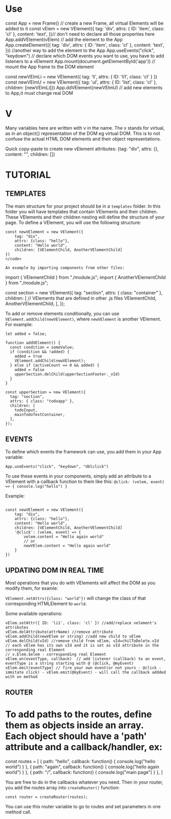 # Use
const App = new Frame() //  create a new Frame, all virtual Elements will be added to it
const vElem = new VElement({ tag: 'div', attrs: { ID: 'item', class: 'cl' }, content: 'text', })// don't need to declare all those properties here
App.addVElement(vElem) // add the element to the App
App.createElement(({ tag: 'div', attrs: { ID: 'item', class: 'cl' }, content: 'text', })) //another way to add the element to the App
App.useEvents("click", "keydown") // declare which DOM events you want to use, you have to add listeners to a vElement
App.mount(document.getElementById('app')) // mount the App frame to the DOM element

const newVElmLi = new VElement({ tag: 'li', attrs: { ID: 'li1', class: 'cl' } })
const newVElmU = new VElement({ tag: 'ul', attrs: { ID: 'list', class: 'cl' }, children: [newVElmLi]})
App.ddVElement(newVElmU)  // add new elements to App,it must change real DOM



# V

Many variables here are written with v in the name. The v stands for virtual, as in an object{} representation of the DOM eg virtual DOM.
This is to not confuse the actual HTML DOM elements and their object representations.

Quick copy-paste to create new vElement attributes:  {tag: "div", attrs: {}, content: "", children: []}

# TUTORIAL

## TEMPLATES

The main structure for your project should be in a `templates` folder. In this folder you will have templates that contain VElements and their children.
These VElements and their children nesting will define the structure of your page. To define a VElement, you will use the following structure:

```
const newVElement = new VElement({
    tag: "div",
    attrs: {class: "hello"},
    content: "Hello world",
    children: [VElementChild, AnotherVElementChild]
})
</code>

An example by importing components from other files: 

```
import { VElementChild } from "./module.js";
import { AnotherVElementChild } from "./module.js";

const section = new VElement({
  tag: "section",
  attrs: { class: "container" },
  children: [   // VElements that are defined in other .js files
    VElementChild, 
    AnotherVElementChild,
  ],
});
</code>

To add or remove elements conditionally, you can use `VElement.addChild(newVElement)`, where `newVElement` is another VElement. For example:

```
let added = false;

function addVElement() {
  const condition = someValue;
  if (condition && !added) {
    added = true
    VElement.addChild(newVElement); 
  } else if (activeCount == 0 && added) {
    added = false
    upperSection.delChild(upperSectionFooter._vId)
  }
}

const upperSection = new VElement({
  tag: "section",
  attrs: { class: "todoapp" },
  children: [
    todoInput,
    mainTodoTextContainer,
  ],
});
```

## EVENTS

To define which events the framework can use, you add them in your App variable:

`App.useEvents("click", "keydown", "dblclick")`

To use these events in your components, simply add an attribute to a VElement with a callback function to them like this:
`@click: (velem, event) => { console.log("hello") }`

Example:

```

const newVElement = new VElement({
    tag: "div",
    attrs: {class: "hello"},
    content: "Hello world",
    children: [VElementChild, AnotherVElementChild]
    '@click': (velem, event) => {
        velem.content = "Hello again world"
        // or 
        newVElem.content = "Hello again world"
    }
})

```

## UPDATING DOM IN REAL TIME

Most operations that you do with VElements will affect the DOM as you modify them, for examle:

`VElement.setAttrs({class: "world"})` will change the class of that corresponding HTMLElement to `world`.

Some available operations:

```
vElem.setAttr({ ID: 'li1', class: 'cl' }) //add/replace velement's attributes
vElem.delAttribute(attrName) //remove attribute
vElem.addChild(newVElem or string) //add new child to vElem
vElem.delChild(vId) //remove child from vElem, vId=chilToDelete.vId
// each vElem has its own vId and it is set as vId attribute in the corresponding real Element
// v.Elem.$elem - corresponding real Element
vElem.on(eventType, callback)  // add listener (callback) to an event, eventType is a string starting with @ (@click, @myEvent)
vElem.emit(eventType) // fire your own event(or not yours - @click - immitate click) - vElem.emit(@myEvent) - will call the callback addded with on method
```


## ROUTER

# To add paths to the routes, define them as objects inside an array. Each object should have a 'path' attribute and a callback/handler, ex:

const routes = [
    {
        path: "hello",
        callback: function() {
            console.log("hello world")
        }
    },
    {
        path: "again",
        callback: function() {
            console.log("hello again world")
        }
    },
    {
        path: "/",
        callback: function() {
            console.log("main page")
        }
    },
]

You are free to do in the callbacks whatever you need.
Then in your router, you add the routes array into `createRouter()` function:

`const router = createRouter(routes);`

You can use this router variable to go to routes and set parameters in one method call.

